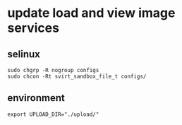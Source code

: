 # update load and view image services

## selinux

```shell
sudo chgrp -R nogroup configs
sudo chcon -Rt svirt_sandbox_file_t configs/
```

## environment

```shell
export UPLOAD_DIR="./upload/"
```
